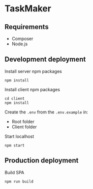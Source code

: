 # TaskMaker

## Requirements
- Composer
- Node.js

## Development deployment

Install server npm packages
```
npm install
```
Install client npm packages
```
cd client
npm install
```
Create the `.env` from the `.env.example` in:

- Root folder
- Client folder

Start localhost

```
npm start
```

## Production deployment

Build SPA
```
npm run build
```
